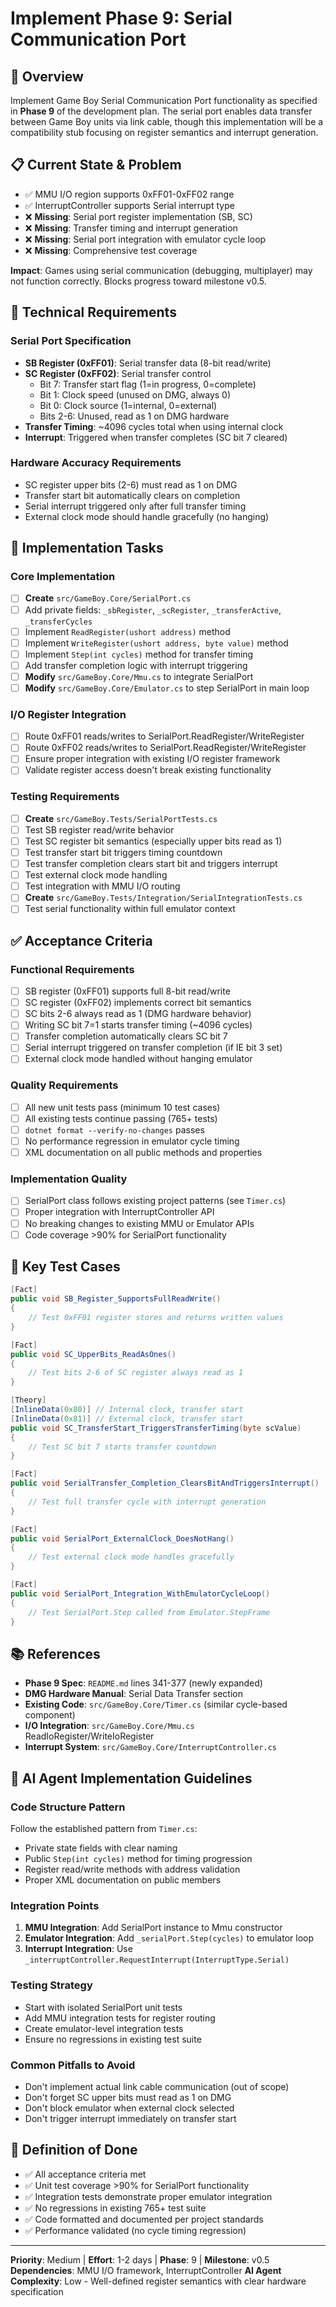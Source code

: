 # Implement Phase 9: Serial Communication Port

## 🎯 Overview

Implement Game Boy Serial Communication Port functionality as specified in **Phase 9** of the development plan. The serial port enables data transfer between Game Boy units via link cable, though this implementation will be a compatibility stub focusing on register semantics and interrupt generation.

## 📋 Current State & Problem

- ✅ MMU I/O region supports 0xFF01-0xFF02 range
- ✅ InterruptController supports Serial interrupt type
- ❌ **Missing**: Serial port register implementation (SB, SC)
- ❌ **Missing**: Transfer timing and interrupt generation  
- ❌ **Missing**: Serial port integration with emulator cycle loop
- ❌ **Missing**: Comprehensive test coverage

**Impact**: Games using serial communication (debugging, multiplayer) may not function correctly. Blocks progress toward milestone v0.5.

## 🔧 Technical Requirements

### Serial Port Specification
- **SB Register (0xFF01)**: Serial transfer data (8-bit read/write)
- **SC Register (0xFF02)**: Serial transfer control
  - Bit 7: Transfer start flag (1=in progress, 0=complete)
  - Bit 1: Clock speed (unused on DMG, always 0)
  - Bit 0: Clock source (1=internal, 0=external)
  - Bits 2-6: Unused, read as 1 on DMG hardware
- **Transfer Timing**: ~4096 cycles total when using internal clock
- **Interrupt**: Triggered when transfer completes (SC bit 7 cleared)

### Hardware Accuracy Requirements
- SC register upper bits (2-6) must read as 1 on DMG
- Transfer start bit automatically clears on completion
- Serial interrupt triggered only after full transfer timing
- External clock mode should handle gracefully (no hanging)

## 📝 Implementation Tasks

### Core Implementation
- [ ] **Create** `src/GameBoy.Core/SerialPort.cs`
- [ ] Add private fields: `_sbRegister`, `_scRegister`, `_transferActive`, `_transferCycles`
- [ ] Implement `ReadRegister(ushort address)` method
- [ ] Implement `WriteRegister(ushort address, byte value)` method
- [ ] Implement `Step(int cycles)` method for transfer timing
- [ ] Add transfer completion logic with interrupt triggering
- [ ] **Modify** `src/GameBoy.Core/Mmu.cs` to integrate SerialPort
- [ ] **Modify** `src/GameBoy.Core/Emulator.cs` to step SerialPort in main loop

### I/O Register Integration
- [ ] Route 0xFF01 reads/writes to SerialPort.ReadRegister/WriteRegister
- [ ] Route 0xFF02 reads/writes to SerialPort.ReadRegister/WriteRegister
- [ ] Ensure proper integration with existing I/O register framework
- [ ] Validate register access doesn't break existing functionality

### Testing Requirements  
- [ ] **Create** `src/GameBoy.Tests/SerialPortTests.cs`
- [ ] Test SB register read/write behavior
- [ ] Test SC register bit semantics (especially upper bits read as 1)
- [ ] Test transfer start bit triggers timing countdown
- [ ] Test transfer completion clears start bit and triggers interrupt
- [ ] Test external clock mode handling
- [ ] Test integration with MMU I/O routing
- [ ] **Create** `src/GameBoy.Tests/Integration/SerialIntegrationTests.cs`
- [ ] Test serial functionality within full emulator context

## ✅ Acceptance Criteria

### Functional Requirements
- [ ] SB register (0xFF01) supports full 8-bit read/write
- [ ] SC register (0xFF02) implements correct bit semantics
- [ ] SC bits 2-6 always read as 1 (DMG hardware behavior)
- [ ] Writing SC bit 7=1 starts transfer timing (~4096 cycles)
- [ ] Transfer completion automatically clears SC bit 7
- [ ] Serial interrupt triggered on transfer completion (if IE bit 3 set)
- [ ] External clock mode handled without hanging emulator

### Quality Requirements
- [ ] All new unit tests pass (minimum 10 test cases)
- [ ] All existing tests continue passing (765+ tests)
- [ ] `dotnet format --verify-no-changes` passes
- [ ] No performance regression in emulator cycle timing
- [ ] XML documentation on all public methods and properties

### Implementation Quality
- [ ] SerialPort class follows existing project patterns (see `Timer.cs`)
- [ ] Proper integration with InterruptController API
- [ ] No breaking changes to existing MMU or Emulator APIs
- [ ] Code coverage >90% for SerialPort functionality

## 🧪 Key Test Cases

```csharp
[Fact]
public void SB_Register_SupportsFullReadWrite()
{
    // Test 0xFF01 register stores and returns written values
}

[Fact] 
public void SC_UpperBits_ReadAsOnes()
{
    // Test bits 2-6 of SC register always read as 1
}

[Theory]
[InlineData(0x80)] // Internal clock, transfer start
[InlineData(0x81)] // External clock, transfer start  
public void SC_TransferStart_TriggersTransferTiming(byte scValue)
{
    // Test SC bit 7 starts transfer countdown
}

[Fact]
public void SerialTransfer_Completion_ClearsBitAndTriggersInterrupt()
{
    // Test full transfer cycle with interrupt generation
}

[Fact]
public void SerialPort_ExternalClock_DoesNotHang()
{
    // Test external clock mode handles gracefully
}

[Fact]
public void SerialPort_Integration_WithEmulatorCycleLoop()
{
    // Test SerialPort.Step called from Emulator.StepFrame
}
```

## 📚 References

- **Phase 9 Spec**: `README.md` lines 341-377 (newly expanded)
- **DMG Hardware Manual**: Serial Data Transfer section
- **Existing Code**: `src/GameBoy.Core/Timer.cs` (similar cycle-based component)
- **I/O Integration**: `src/GameBoy.Core/Mmu.cs` ReadIoRegister/WriteIoRegister
- **Interrupt System**: `src/GameBoy.Core/InterruptController.cs`

## 🎯 AI Agent Implementation Guidelines

### Code Structure Pattern
Follow the established pattern from `Timer.cs`:
- Private state fields with clear naming
- Public `Step(int cycles)` method for timing progression  
- Register read/write methods with address validation
- Proper XML documentation on public members

### Integration Points
1. **MMU Integration**: Add SerialPort instance to Mmu constructor
2. **Emulator Integration**: Add `_serialPort.Step(cycles)` to emulator loop
3. **Interrupt Integration**: Use `_interruptController.RequestInterrupt(InterruptType.Serial)`

### Testing Strategy
- Start with isolated SerialPort unit tests
- Add MMU integration tests for register routing
- Create emulator-level integration tests
- Ensure no regressions in existing test suite

### Common Pitfalls to Avoid
- Don't implement actual link cable communication (out of scope)
- Don't forget SC upper bits must read as 1 on DMG
- Don't block emulator when external clock selected
- Don't trigger interrupt immediately on transfer start

## 🎯 Definition of Done

- ✅ All acceptance criteria met
- ✅ Unit test coverage >90% for SerialPort functionality  
- ✅ Integration tests demonstrate proper emulator integration
- ✅ No regressions in existing 765+ test suite
- ✅ Code formatted and documented per project standards
- ✅ Performance validated (no cycle timing regression)

---

**Priority**: Medium | **Effort**: 1-2 days | **Phase**: 9 | **Milestone**: v0.5
**Dependencies**: MMU I/O framework, InterruptController
**AI Agent Complexity**: Low - Well-defined register semantics with clear hardware specification